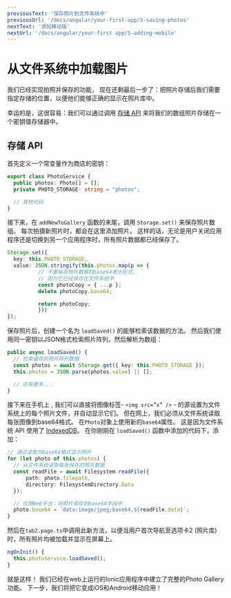 ```yaml
---
previousText: '保存照片到文件系统中'
previousUrl: '/docs/angular/your-first-app/3-saving-photos'
nextText: '添加移动版'
nextUrl: '/docs/angular/your-first app/5-adding-mobile'
---
```


# 从文件系统中加载图片

我们已经实现拍照并保存的功能， 现在还剩最后一步了：把照片存储后我们需要指定存储的位置，以便他们能够正确的显示在照片库中。

幸运的是，这很容易：我们可以通过调用 [存储 API](https://capacitor.ionicframework.com/docs/apis/storage) 来将我们的数组照片存储在一个密钥值存储器中。

## 存储 API

首先定义一个常变量作为商店的密钥：

```typescript
export class PhotoService {
  public photos: Photo[] = [];
  private PHOTO_STORAGE: string = "photos";

  // 其他代码
}
```

接下来，在 `addNewToGallery` 函数的末尾，调用 `Storage.set()` 来保存照片数组。 每次拍摄新照片时，都会在这里添加照片。 这样的话，无论是用户关闭应用程序还是切换到另一个应用程序时，所有照片数据都已经保存了。

```typescript
Storage.set({
  key: this.PHOTO_STORAGE,
  value: JSON.stringify(this.photos.map(p => {
          // 不要保存照片数据的base64表示形式，
          // 因为它已经保存在文件系统中
          const photoCopy = { ...p };
          delete photoCopy.base64;

          return photoCopy;
          }))
});
```

保存照片后，创建一个名为 `loadSaved()` 的能够检索该数据的方法。 然后我们使用同一密钥以JSON格式检索照片阵列，然后解析为数组：

```typescript
public async loadSaved() {
  // 检索缓存的照片阵列数据
  const photos = await Storage.get({ key: this.PHOTO_STORAGE });
  this.photos = JSON.parse(photos.value) || [];

  // 还有更多...
}
```

接下来在手机上 , 我们可以直接将图像标签- `<img src=”x” />` - 的源设置为文件系统上的每个照片文件，并自动显示它们。 但在网上，我们必须从文件系统读取每张图像到base64格式。 在` Photo `对象上使用新的` base64 `属性。 这是因为文件系统 API 使用了 [IndexedDB](https://developer.mozilla.org/en-US/docs/Web/API/IndexedDB_API)。 在你刚刚在 `loadSaved()` 函数中添加的代码下，添加：

```typescript
// 通过读取为base64格式显示照片
for (let photo of this.photos) {
  // 从文件系统读取每张保存的照片数据
  const readFile = await Filesystem.readFile({
      path: photo.filepath,
      directory: FilesystemDirectory.Data
  });

  // 仅限Web平台：将照片保存到base64字段中
  photo.base64 = `data:image/jpeg;base64,${readFile.data}`;
}
```

然后在` tab2.page.ts `中调用此新方法，以便当用户首次导航至选项卡2 (照片库)时，所有照片均被加载并显示在屏幕上。

```typescript
ngOnInit() {
  this.photoService.loadSaved();
}
```

就是这样！ 我们已经在web上运行的Ionic应用程序中建立了完整的Photo Gallery功能。 下一步，我们将把它变成iOS和Android移动应用！